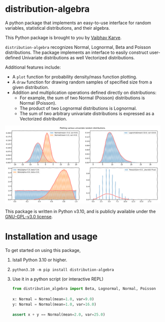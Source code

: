# distribution-algebra
A python package that implements an easy-to-use interface for random
variables, statistical distributions, and their algebra.

This Python package is brought to you by [Vaibhav Karve](https://vaibhavkarve.github.io).

`distribution-algebra` recognizes Normal, Lognormal, Beta and Poisson
distributions. The package implements an interface to easily construct
user-defined Univariate distributions as well Vectorized distributions.

Additional features include:
- A `plot` function for probability density/mass function plotting.
- A `draw` function for drawing random samples of specified size from a given distribution.
- Addition and multiplication operations defined directly on distributions:
  - For example, the sum of two Normal (Poisson) distributions is Normal (Poisson).
  - The product of two Lognormal distributions is Lognormal.
  - The sum of two arbitrary univariate distributions is expressed as a Vectorized distribution.


![example_plot_univariate](docs/example_plot_univariate.png)

This package is written in Python v3.10, and is publicly available
under the [GNU-GPL-v3.0
license](https://github.com/vaibhavkarve/normal-form/blob/main/LICENSE).


# Installation and usage

To get started on using this package,

1.  Istall Python 3.10 or higher.
2.  `python3.10 -m pip install distribution-algebra`
3.  Use it in a python script (or interactive REPL)

    ```python
    from distribution_algebra import Beta, Lognormal, Normal, Poisson

    x: Normal = Normal(mean=1.0, var=9.0)
	y: Normal = Normal(mean=1.0, var=16.0)

	assert x + y == Normal(mean=2.0, var=25.0)
    ```
